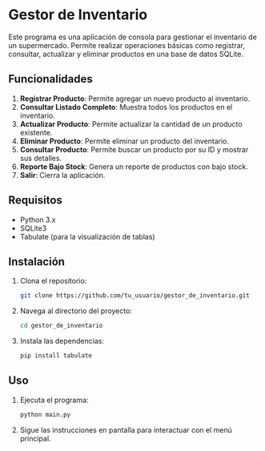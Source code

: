 # Gestor de Inventario

Este programa es una aplicación de consola para gestionar el inventario de un supermercado. Permite realizar operaciones básicas como registrar, consultar, actualizar y eliminar productos en una base de datos SQLite.

## Funcionalidades

1. **Registrar Producto**: Permite agregar un nuevo producto al inventario.
2. **Consultar Listado Completo**: Muestra todos los productos en el inventario.
3. **Actualizar Producto**: Permite actualizar la cantidad de un producto existente.
4. **Eliminar Producto**: Permite eliminar un producto del inventario.
5. **Consultar Producto**: Permite buscar un producto por su ID y mostrar sus detalles.
6. **Reporte Bajo Stock**: Genera un reporte de productos con bajo stock.
7. **Salir**: Cierra la aplicación.

## Requisitos

- Python 3.x
- SQLite3
- Tabulate (para la visualización de tablas)

## Instalación

1. Clona el repositorio:
    ```bash
    git clone https://github.com/tu_usuario/gestor_de_inventario.git
    ```
2. Navega al directorio del proyecto:
    ```bash
    cd gestor_de_inventario
    ```
3. Instala las dependencias:
    ```bash
    pip install tabulate
    ```

## Uso

1. Ejecuta el programa:
    ```bash
    python main.py
    ```
2. Sigue las instrucciones en pantalla para interactuar con el menú principal.